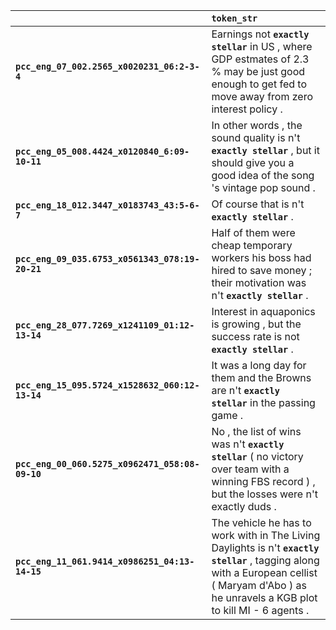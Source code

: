 |                                                 | `token_str`                                                                                                                                                                                     |
|:------------------------------------------------|:------------------------------------------------------------------------------------------------------------------------------------------------------------------------------------------------|
| **`pcc_eng_07_002.2565_x0020231_06:2-3-4`**     | Earnings not __`exactly stellar`__ in US , where GDP estmates of 2.3 % may be just good enough to get fed to move away from zero interest policy .                                              |
| **`pcc_eng_05_008.4424_x0120840_6:09-10-11`**   | In other words , the sound quality is n't __`exactly stellar`__ , but it should give you a good idea of the song 's vintage pop sound .                                                         |
| **`pcc_eng_18_012.3447_x0183743_43:5-6-7`**     | Of course that is n't __`exactly stellar`__ .                                                                                                                                                   |
| **`pcc_eng_09_035.6753_x0561343_078:19-20-21`** | Half of them were cheap temporary workers his boss had hired to save money ; their motivation was n't __`exactly stellar`__ .                                                                   |
| **`pcc_eng_28_077.7269_x1241109_01:12-13-14`**  | Interest in aquaponics is growing , but the success rate is not __`exactly stellar`__ .                                                                                                         |
| **`pcc_eng_15_095.5724_x1528632_060:12-13-14`** | It was a long day for them and the Browns are n't __`exactly stellar`__ in the passing game .                                                                                                   |
| **`pcc_eng_00_060.5275_x0962471_058:08-09-10`** | No , the list of wins was n't __`exactly stellar`__ ( no victory over team with a winning FBS record ) , but the losses were n't exactly duds .                                                 |
| **`pcc_eng_11_061.9414_x0986251_04:13-14-15`**  | The vehicle he has to work with in The Living Daylights is n't __`exactly stellar`__ , tagging along with a European cellist ( Maryam d'Abo ) as he unravels a KGB plot to kill MI - 6 agents . |